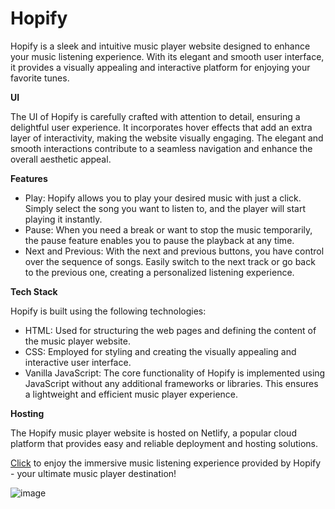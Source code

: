 # Hopify

Hopify is a sleek and intuitive music player website designed to enhance your music listening experience. With its elegant and smooth user interface, it provides a visually appealing and interactive platform for enjoying your favorite tunes.

**UI**  

The UI of Hopify is carefully crafted with attention to detail, ensuring a delightful user experience. It incorporates hover effects that add an extra layer of interactivity, making the website visually engaging. The elegant and smooth interactions contribute to a seamless navigation and enhance the overall aesthetic appeal.

**Features**
- Play: Hopify allows you to play your desired music with just a click. Simply select the song you want to listen to, and the player will start playing it instantly.
- Pause: When you need a break or want to stop the music temporarily, the pause feature enables you to pause the playback at any time.
- Next and Previous: With the next and previous buttons, you have control over the sequence of songs. Easily switch to the next track or go back to the previous one, creating a personalized listening experience.

**Tech Stack**  

Hopify is built using the following technologies:

- HTML: Used for structuring the web pages and defining the content of the music player website.
- CSS: Employed for styling and creating the visually appealing and interactive user interface.
- Vanilla JavaScript: The core functionality of Hopify is implemented using JavaScript without any additional frameworks or libraries. This ensures a lightweight and efficient music player experience.

**Hosting**  

The Hopify music player website is hosted on Netlify, a popular cloud platform that provides easy and reliable deployment and hosting solutions.

[Click](https://suraj052musicplayer.netlify.app/) to enjoy the immersive music listening experience provided by Hopify - your ultimate music player destination!

![image](https://github.com/Suraj052/Hopify/assets/78478151/6800b94a-354e-425b-9e0f-607818d570dc)

